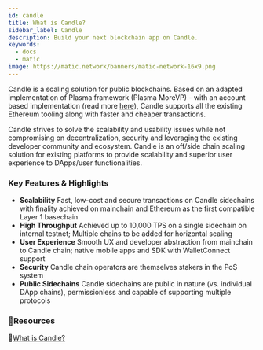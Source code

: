 ```yaml
---
id: candle
title: What is Candle?
sidebar_label: Candle
description: Build your next blockchain app on Candle.
keywords:
  - docs
  - matic
image: https://matic.network/banners/matic-network-16x9.png 
---
```

Candle is a scaling solution for public blockchains. Based on an adapted implementation of Plasma framework (Plasma MoreVP) - with an account based implementation (read more [here](https://ethresear.ch/t/account-based-plasma-morevp/5480)), Candle supports all the existing Ethereum tooling along with faster and cheaper transactions.

Candle strives to solve the scalability and usability issues while not compromising on decentralization, security and leveraging the existing developer community and ecosystem. Candle is an ​off/side chain scaling solution for existing platforms to provide scalability and superior user experience to DApps/user functionalities.

### Key Features & Highlights
- **Scalability**
Fast, low-cost and secure transactions on Candle sidechains with finality achieved on mainchain and Ethereum as the first compatible Layer 1 basechain
- **High Throughput**
Achieved up to 10,000 TPS on a single sidechain on internal testnet; Multiple chains to be added for horizontal scaling
- **User Experience**
Smooth UX and developer abstraction from mainchain to Candle chain; native mobile apps and SDK with WalletConnect support
- **Security** 
Candle chain operators are themselves stakers in the PoS system
- **Public Sidechains**
Candle sidechains are public in nature (vs. individual DApp chains), permissionless and capable of supporting multiple protocols

### **:scroll:Resources**

:blue_book:[What is Candle?](https://medium.com/matic-network/what-is-matic-network-466a2c493ae1)